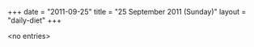 +++
date = "2011-09-25"
title = "25 September 2011 (Sunday)"
layout = "daily-diet"
+++


\<no entries\>

